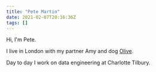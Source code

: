 ```yaml
---
title: "Pete Martin"
date: 2021-02-07T20:16:36Z
tags: []
---
```


Hi, I'm Pete.

I live in London with my partner Amy and dog <a href="/olive">Olive</a>.

Day to day I work on data engineering at Charlotte Tilbury.
